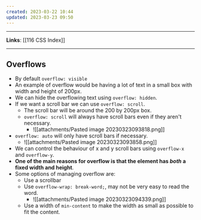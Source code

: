 ```yaml
---
created: 2023-03-22 10:44
updated: 2023-03-23 09:50
---
```

---
**Links**: [[116 CSS Index]]

---
## Overflows
- By default `overflow: visible`
- An example of overflow would be having a lot of text in a small box with width and height of 200px.
- We can hide the overflowing text using `overflow: hidden`.
- If we want a scroll bar we can use `overflow: scroll`.
	- The scroll bar will be around the 200 by 200px box.
	- `overflow: scroll` will always have scroll bars even if they aren't necessary.
		- ![[attachments/Pasted image 20230323093818.png]]
- `overflow: auto` will only have scroll bars if necessary.
	- ![[attachments/Pasted image 20230323093858.png]]
- We can control the behaviour of x and y scroll bars using `overflow-x` and `overflow-y`.
- **One of the main reasons for overflow is that the element has *both* a fixed width and height**.
- Some options of managing overflow are:
	- Use a scrollbar
	- Use `overflow-wrap: break-word;`, may not be very easy to read the word.
		- ![[attachments/Pasted image 20230323094339.png]]
	- Use a width of `min-content` to make the width as small as possible to fit the content.